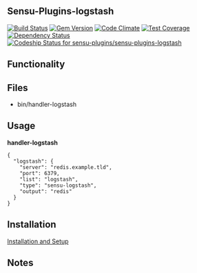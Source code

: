 ## Sensu-Plugins-logstash

[ ![Build Status](https://travis-ci.org/sensu-plugins/sensu-plugins-logstash.svg?branch=master)](https://travis-ci.org/sensu-plugins/sensu-plugins-logstash)
[![Gem Version](https://badge.fury.io/rb/sensu-plugins-logstash.svg)](http://badge.fury.io/rb/sensu-plugins-logstash)
[![Code Climate](https://codeclimate.com/github/sensu-plugins/sensu-plugins-logstash/badges/gpa.svg)](https://codeclimate.com/github/sensu-plugins/sensu-plugins-logstash)
[![Test Coverage](https://codeclimate.com/github/sensu-plugins/sensu-plugins-logstash/badges/coverage.svg)](https://codeclimate.com/github/sensu-plugins/sensu-plugins-logstash)
[![Dependency Status](https://gemnasium.com/sensu-plugins/sensu-plugins-logstash.svg)](https://gemnasium.com/sensu-plugins/sensu-plugins-logstash)
[![Codeship Status for sensu-plugins/sensu-plugins-logstash](https://codeship.com/projects/a27fccf0-db96-0132-cb23-0eed4ec53b27/status?branch=master)](https://codeship.com/projects/79668)

## Functionality

## Files
 * bin/handler-logstash

## Usage

**handler-logstash**
```
{
  "logstash": {
    "server": "redis.example.tld",
    "port": 6379,
    "list": "logstash",
    "type": "sensu-logstash",
    "output": "redis"
  }
}
```
## Installation

[Installation and Setup](http://sensu-plugins.io/docs/installation_instructions.html)

## Notes
